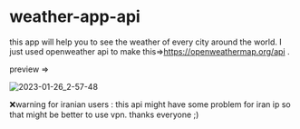 # weather-app-api
this app will help you to see the weather of every city around the world.
I just used openweather api to make this=>https://openweathermap.org/api .

preview =>

![2023-01-26_2-57-48](https://user-images.githubusercontent.com/94915568/214717281-7f25115b-578d-47b2-bd65-1bdccb12ac2a.gif)

❌warning for iranian users :
this api might have some problem for iran ip so that might be better to use vpn.
thanks everyone ;)




